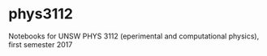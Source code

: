 # phys3112
Notebooks for UNSW PHYS 3112 (eperimental and computational physics), first semester 2017
